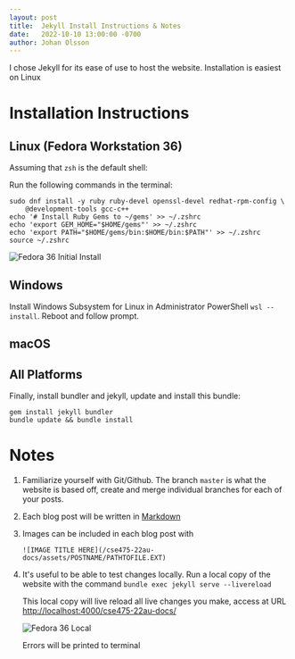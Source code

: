 ```yaml
---
layout:	post
title:	Jekyll Install Instructions & Notes
date: 	2022-10-10 13:00:00 -0700
author: Johan Olsson
---
```


I chose Jekyll for its ease of use to host the website. Installation is easiest on Linux

# Installation Instructions
## Linux (Fedora Workstation 36)
Assuming that `zsh` is the default shell:

Run the following commands in the terminal:
```
sudo dnf install -y ruby ruby-devel openssl-devel redhat-rpm-config \
	@development-tools gcc-c++
echo '# Install Ruby Gems to ~/gems' >> ~/.zshrc
echo 'export GEM_HOME="$HOME/gems"' >> ~/.zshrc
echo 'export PATH="$HOME/gems/bin:$HOME/bin:$PATH"' >> ~/.zshrc
source ~/.zshrc
```

![Fedora 36 Initial Install](/cse475-22au-docs/assets/jekyll-install/fedora-init-install.png)

## Windows

Install Windows Subsystem for Linux in Administrator PowerShell `wsl --install`. Reboot and follow 
prompt.

## macOS

## All Platforms
Finally, install bundler and jekyll, update and install this bundle:

```
gem install jekyll bundler
bundle update && bundle install
```

# Notes
1. Familiarize yourself with Git/Github. The branch `master` is what the website is based off,
	create and merge individual branches for each of your posts.
1. Each blog post will be written in [Markdown](https://www.markdownguide.org/basic-syntax/)
1. Images can be included in each blog post with

	`![IMAGE TITLE HERE](/cse475-22au-docs/assets/POSTNAME/PATHTOFILE.EXT)`
1. It's useful to be able to test changes locally. Run a local copy of the website with the command
	`bundle exec jekyll serve --livereload`

	This local copy will live reload all live changes you make, access at URL 
	[http://localhost:4000/cse475-22au-docs/](http://localhost:4000/cse475-22au-docs/)

	![Fedora 36 Local](/cse475-22au-docs/assets/jekyll-install/fedora-local.png)

	Errors will be printed to terminal
